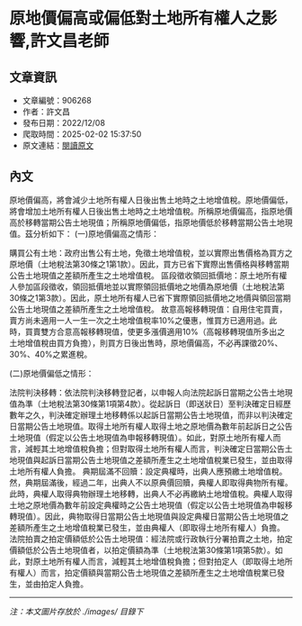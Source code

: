 # 原地價偏高或偏低對土地所有權人之影響,許文昌老師

## 文章資訊
- 文章編號：906268
- 作者：許文昌
- 發布日期：2022/12/08
- 爬取時間：2025-02-02 15:37:50
- 原文連結：[閱讀原文](https://real-estate.get.com.tw/Columns/detail.aspx?no=906268)

## 內文
原地價偏高，將會減少土地所有權人日後出售土地時之土地增值稅。原地價偏低，將會增加土地所有權人日後出售土地時之土地增值稅。所稱原地價偏高，指原地價高於移轉當期公告土地現值；所稱原地價偏低，指原地價低於移轉當期公告土地現值。茲分析如下：
(一)原地價偏高之情形：

購買公有土地：政府出售公有土地，免徵土地增值稅，並以實際出售價格為買方之原地價（土地稅法第30條之1第1款）。因此，買方已省下實際出售價格與移轉當期公告土地現值之差額所產生之土地增值稅。
區段徵收領回抵價地：原土地所有權人參加區段徵收，領回抵價地並以實際領回抵價地之地價為原地價（土地稅法第30條之1第3款）。因此，原土地所有權人已省下實際領回抵價地之地價與領回當期公告土地現值之差額所產生之土地增值稅。
故意高報移轉現值：自用住宅買賣，賣方尚未適用一人一生一次之土地增值稅率10%之優惠，惟買方已適用過。此時，買賣雙方合意高報移轉現值，使更多漲價適用10%（高報移轉現值所多出之土地增值稅由買方負擔），則買方日後出售時，原地價偏高，不必再課徵20%、30%、40%之累進稅。

(二)原地價偏低之情形：

法院判決移轉：依法院判決移轉登記者，以申報人向法院起訴日當期之公告土地現值為準（土地稅法第30條第1項第4款）。從起訴日（即送狀日）至判決確定日經歷數年之久，判決確定辦理土地移轉係以起訴日當期公告土地現值，而非以判決確定日當期公告土地現值。取得土地所有權人取得土地之原地價為數年前起訴日之公告土地現值（假定以公告土地現值為申報移轉現值）。如此，對原土地所有權人而言，減輕其土地增值稅負擔；但對取得土地所有權人而言，判決確定日當期公告土地現值與起訴日當期公告土地現值之差額所產生之土地增值稅業已發生，並由取得土地所有權人負擔。
典期屆滿不回贖：設定典權時，出典人應預繳土地增值稅。然，典期屆滿後，經過二年，出典人不以原典價回贖，典權人即取得典物所有權。此時，典權人取得典物辦理土地移轉，出典人不必再繳納土地增值稅。典權人取得土地之原地價為數年前設定典權時之公告土地現值（假定以公告土地現值為申報移轉現值）。因此，典物取得日當期公告土地現值與設定典權日當期公告土地現值之差額所產生之土地增值稅業已發生，並由典權人（即取得土地所有權人）負擔。
法院拍賣之拍定價額低於公告土地現值：經法院或行政執行分署拍賣之土地，拍定價額低於公告土地現值者，以拍定價額為準（土地稅法第30條第1項第5款）。如此，對原土地所有權人而言，減輕其土地增值稅負擔；但對拍定人（即取得土地所有權人）而言，拍定價額與當期公告土地現值之差額所產生之土地增值稅業已發生，並由拍定人負擔。

---
*注：本文圖片存放於 ./images/ 目錄下*
